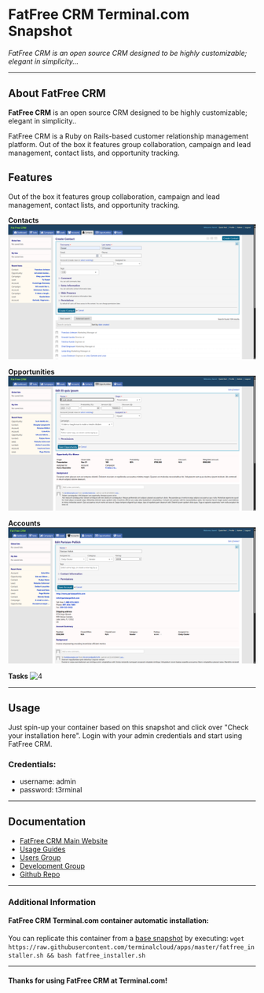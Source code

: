 # **FatFree CRM** Terminal.com Snapshot
*FatFree CRM is an open source CRM designed to be highly customizable; elegant in simplicity...*

---

## About FatFree CRM
**FatFree CRM** is an open source CRM designed to be highly customizable; elegant in simplicity..

FatFree CRM is a Ruby on Rails-based customer relationship management platform. Out of the box it features group collaboration, campaign and lead management, contact lists, and opportunity tracking.

## Features
Out of the box it features group collaboration, campaign and lead management, contact lists, and opportunity tracking.

**Contacts**
![1](https://raw.githubusercontent.com/fatfreecrm/fatfreecrm.github.com/master/images/contact_create.png)


**Opportunities**
![2](https://raw.githubusercontent.com/fatfreecrm/fatfreecrm.github.com/master/images/contact_opportunity.png)

**Accounts**
![3](https://raw.githubusercontent.com/fatfreecrm/fatfreecrm.github.com/master/images/account_edit.png)

**Tasks**
![4](https://raw.githubusercontent.com/fatfreecrm/fatfreecrm.github.com/master/images/task_create.png)

---

## Usage

Just spin-up your container based on this snapshot and click over "Check your installation here".
Login with your admin credentials and start using FatFree CRM.


### Credentials:

- username: admin
- password: t3rminal


---

## Documentation
- [FatFree CRM Main Website](http://www.fatfreecrm.com/)
- [Usage Guides](http://guides.fatfreecrm.com/)
- [Users Group](https://groups.google.com/forum/#!forum/fat-free-crm-users)
- [Development Group](https://groups.google.com/forum/#!forum/fat-free-crm-dev)
- [Github Repo](https://github.com/fatfreecrm/fat_free_crm)

---

### Additional Information

#### FatFree CRM Terminal.com container automatic installation:
You can replicate this container from a [base snapshot](https://www.terminal.com/tiny/FzpHiTXG1K) by executing:
`wget https://raw.githubusercontent.com/terminalcloud/apps/master/fatfree_installer.sh && bash fatfree_installer.sh`

---

#### Thanks for using FatFree CRM at Terminal.com!